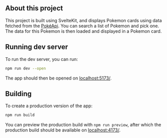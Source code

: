 ## About this project

This project is built using SvelteKit, and displays Pokemon cards using data fetched from the [PokéApi](https://pokeapi.co/). You can search a list of Pokemon and pick one. The data for this Pokemon is then loaded and displayed in a Pokemon card.

## Running dev server

To run the dev server, you can run:

```bash
npm run dev --open
```

The app should then be opened on [localhost:5173/](http://localhost:5173/).

## Building

To create a production version of the app:

```bash
npm run build
```

You can preview the production build with `npm run preview`, after which the production build should be available on [localhost:4173/](http://localhost:4173/).
